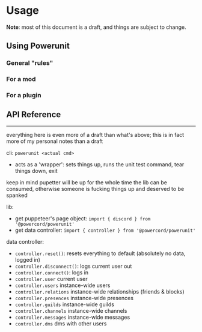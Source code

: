 # Usage
**Note**: most of this document is a draft, and things are subject to change.

## Using Powerunit
### General "rules"
### For a mod
### For a plugin

## API Reference

-------
everything here is even more of a draft than what's above; this is in fact more of my personal notes than a draft

cli: `powerunit <actual cmd>`
 - acts as a 'wrapper': sets things up, runs the unit test command, tear things down, exit

keep in mind pupetter will be up for the whole time the lib can be consumed, otherwise someone is fucking things up
and deserved to be spanked <!-- unless its their kink -->

lib:
 - get puppeteer's page object: `import { discord } from '@powercord/powerunit'`
 - get data controller: `import { controller } from '@powercord/powerunit'`

data controller:
 - `controller.reset()`: resets everything to default (absolutely no data, logged in)
 - `controller.disconnect()`: logs current user out
 - `controller.connect()`: logs in
 - `controller.user` current user
 - `controller.users` instance-wide users
 - `controller.relations` instance-wide relationships (friends & blocks)
 - `controller.presences` instance-wide presences
 - `controller.guilds` instance-wide guilds
 - `controller.channels` instance-wide channels
 - `controller.messages` instance-wide messages
 - `controller.dms` dms with other users
